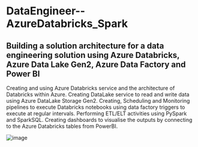 # DataEngineer--AzureDatabricks_Spark

## Building a solution architecture for a data engineering solution using Azure Databricks, Azure Data Lake Gen2, Azure Data Factory and Power BI

Creating and using Azure Databricks service and the architecture of Databricks within Azure.
Creating DataLake service to read and write data using Azure DataLake Storage Gen2.
Creating, Scheduling and Monitoring pipelines to execute Databricks notebooks using data factory triggers to execute at regular intervals.
Performing ETL/ELT activities using PySpark and SparkSQL.
Creating dashboards to visualise the outputs by connecting to the Azure Databricks tables from PowerBI.

![image](https://user-images.githubusercontent.com/62457161/127596498-a71978fc-f3f3-411f-87f3-543b7c589062.png)
